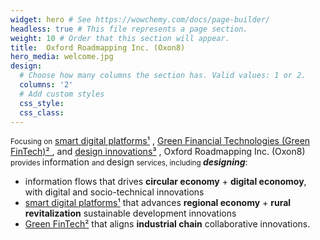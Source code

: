 ```yaml
---
widget: hero # See https://wowchemy.com/docs/page-builder/
headless: true # This file represents a page section.
weight: 10 # Order that this section will appear.
title:  Oxford Roadmapping Inc. (Oxon8)
hero_media: welcome.jpg
design:
  # Choose how many columns the section has. Valid values: 1 or 2.
  columns: '2'
  # Add custom styles
  css_style: 
  css_class: 
---
```

<small class="text-muted">Focusing on</small>
<span class="highlight-container highlight-yellow"><span class="highlight"><a href="#腳注">smart digital platforms¹</a></span></span>
, 
 <span class="highlight-container highlight-green"><span class="highlight"><a href="#腳注">Green Financial Technologies (Green FinTech)² </a></span></span>
, and
<span class="highlight-container highlight-fushia"><span class="highlight"><a href="#腳注">design innovations³</a></span></span>
, Oxford Roadmapping Inc. (Oxon8) 
<small class="text-muted"> provides  </small>information <small class="text-muted"> and </small>design<small class="text-muted"> services, including </small>***designing***:

*  <span class="highlight-container highlight-blue"><span class="highlight">information flows</span></span> 
that drives  **circular economy** + **digital economoy**, with digital and socio-technical innovations
*   <span class="highlight-container highlight-yellow"><span class="highlight"><a href="#腳注"> smart digital platforms¹</a></span></span> 
that advances **regional economy** + **rural revitalization** sustainable development innovations 
*   <span class="highlight-container highlight-green"><span class="highlight"><a href="#腳注">  Green FinTech²</a></span></span> 
that aligns **industrial chain** collaborative innovations.
